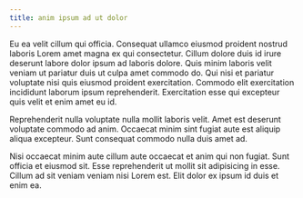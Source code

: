 ```yaml
---
title: anim ipsum ad ut dolor
---
```


Eu ea velit cillum qui officia. Consequat ullamco eiusmod proident nostrud laboris Lorem amet magna ex qui consectetur. Cillum dolore duis id irure deserunt labore dolor ipsum ad laboris dolore. Quis minim laboris velit veniam ut pariatur duis ut culpa amet commodo do. Qui nisi et pariatur voluptate nisi quis eiusmod proident exercitation. Commodo elit exercitation incididunt laborum ipsum reprehenderit. Exercitation esse qui excepteur quis velit et enim amet eu id.

Reprehenderit nulla voluptate nulla mollit laboris velit. Amet est deserunt voluptate commodo ad anim. Occaecat minim sint fugiat aute est aliquip aliqua excepteur. Sunt consequat commodo nulla duis amet ad.

Nisi occaecat minim aute cillum aute occaecat et anim qui non fugiat. Sunt officia et eiusmod sit. Esse reprehenderit ut mollit sit adipisicing in esse. Cillum ad sit veniam veniam nisi Lorem est. Elit dolor ex ipsum id duis et enim ea.